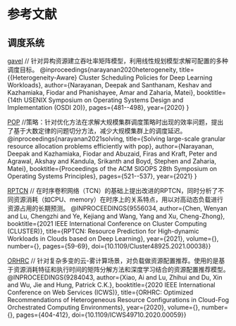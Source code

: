 # 参考文献

## 调度系统
[gavel](OSDI-20-gavel.pdf)
// 针对异构资源建立吞吐率矩阵模型，利用线性规划模型求解可配置的多种调度目标。
@inproceedings{narayanan2020heterogeneity,
  title={$\{$Heterogeneity-Aware$\}$ Cluster Scheduling Policies for Deep Learning Workloads},
  author={Narayanan, Deepak and Santhanam, Keshav and Kazhamiaka, Fiodar and Phanishayee, Amar and Zaharia, Matei},
  booktitle={14th USENIX Symposium on Operating Systems Design and Implementation (OSDI 20)},
  pages={481--498},
  year={2020}
}

[POP](SOSP-21-POP.pdf)
//策略：针对优化方法在求解大规模集群调度策略时出现的效率问题，提出了基于大数定律的问题切分方法，减少大规模集群上的调度延迟。
@inproceedings{narayanan2021solving,
  title={Solving large-scale granular resource allocation problems efficiently with pop},
  author={Narayanan, Deepak and Kazhamiaka, Fiodar and Abuzaid, Firas and Kraft, Peter and Agrawal, Akshay and Kandula, Srikanth and Boyd, Stephen and Zaharia, Matei},
  booktitle={Proceedings of the ACM SIGOPS 28th Symposium on Operating Systems Principles},
  pages={521--537},
  year={2021}
}

[RPTCN](https://ieeexplore.ieee.org/document/9556034)
// 在时序卷积网络（TCN）的基础上提出改进的RPTCN，同时分析了不同资源消耗（如CPU、memory）在时序上的关系特点，用以对高动态负载进行资源占用的长期预测。
@INPROCEEDINGS{9556034,  author={Chen, Wenyan and Lu, Chengzhi and Ye, Kejiang and Wang, Yang and Xu, Cheng-Zhong},  booktitle={2021 IEEE International Conference on Cluster Computing (CLUSTER)},   title={RPTCN: Resource Prediction for High-dynamic Workloads in Clouds based on Deep Learning},   year={2021},  volume={},  number={},  pages={59-69},  doi={10.1109/Cluster48925.2021.00038}}

[ORHRC](https://ieeexplore.ieee.org/document/9284043)
// 针对复杂多变的云-雾计算场景，对负载做资源配置推荐。使用的是基于资源消耗特征和执行时间的矩阵分解方法和深度学习结合的资源配置推荐模型。
@INPROCEEDINGS{9284043,  author={Xiao, Ai and Lu, Zhihui and Du, Xin and Wu, Jie and Hung, Patrick C.K.},  booktitle={2020 IEEE International Conference on Web Services (ICWS)},   title={ORHRC: Optimized Recommendations of Heterogeneous Resource Configurations in Cloud-Fog Orchestrated Computing Environments},   year={2020},  volume={},  number={},  pages={404-412},  doi={10.1109/ICWS49710.2020.00059}}
